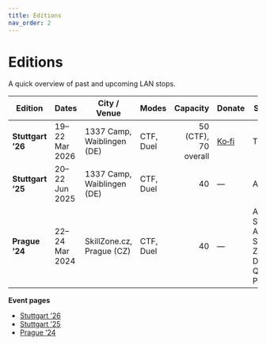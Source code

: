 ```yaml
---
title: Editions
nav_order: 2
---
```

# Editions

A quick overview of past and upcoming LAN stops.

| Edition | Dates | City / Venue | Modes | Capacity | Donate | Sponsors |
|---|---|---|---|---:|---|---|
| **Stuttgart ’26** | 19–22 Mar 2026 | 1337 Camp, Waiblingen (DE) | CTF, Duel | 50 (CTF), 70 overall | [Ko‑fi](https://ko-fi.com/lanst2025) | TBA |
| **Stuttgart ’25** | 20–22 Jun 2025 | 1337 Camp, Waiblingen (DE) | CTF, Duel | 40 | — | Artisan |
| **Prague ’24** | 22–24 Mar 2024 | SkillZone.cz, Prague (CZ) | CTF, Duel | 40 | — | Artisan, Surfshark, ASUS, Starobrno, Zichovec, Dullik, Quake Pub |

**Event pages**
- [Stuttgart ’26](stuttgart-2026.md)
- [Stuttgart ’25](stuttgart-2025.md)
- [Prague ’24](prague-2024.md)
